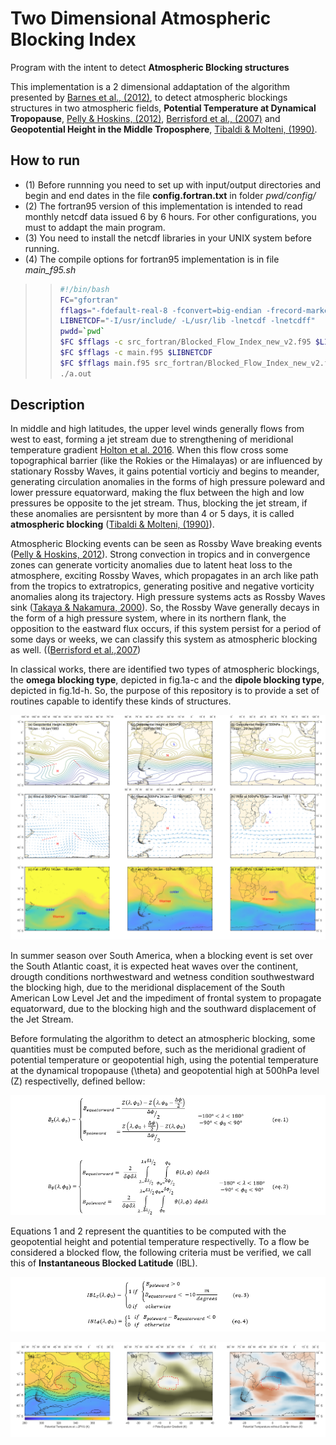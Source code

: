 # Two Dimensional Atmospheric Blocking Index #
 Program with the intent to detect **Atmospheric Blocking structures**

This implementation is a 2 dimensional addaptation of the algorithm presented by [Barnes et al., (2012)](https://link.springer.com/article/10.1007/s00382-011-1243-6), to detect atmospheric blockings structures in two atmospheric fields, **Potential Temperature at Dynamical Tropopause**, [Pelly & Hoskins, (2012)](https://journals.ametsoc.org/view/journals/atsc/60/5/1520-0469_2003_060_0743_anpob_2.0.co_2.xml), [Berrisford et al., (2007)](https://journals.ametsoc.org/view/journals/atsc/64/8/jas3984.1.xml) and **Geopotential Height in the Middle Troposphere**, [Tibaldi & Molteni, (1990)](https://onlinelibrary.wiley.com/doi/abs/10.1034/j.1600-0870.1990.t01-2-00003.x).

## How to run ##

* (1) Before runnning you need to set up with input/output directories and begin and end dates in the file **config.fortran.txt** in folder *pwd/config/*  
* (2) The fortran95 version of this implementation is intended to read monthly netcdf data issued 6 by 6 hours. For other configurations, you must to addapt the main program.
* (3) You need to install the netcdf libraries in your UNIX system before running. 
* (4) The compile options for fortran95 implementation is in file *main_f95.sh*
>> ```bash
>> #!/bin/bash
>>FC="gfortran"
>>fflags="-fdefault-real-8 -fconvert=big-endian -frecord-marker=4 -w  -O3"
>>LIBNETCDF="-I/usr/include/ -L/usr/lib -lnetcdf -lnetcdff"
>>pwdd=`pwd`
>>$FC $fflags -c src_fortran/Blocked_Flow_Index_new_v2.f95 $LIBNETCDF
>>$FC $fflags -c main.f95 $LIBNETCDF
>>$FC $fflags main.f95 src_fortran/Blocked_Flow_Index_new_v2.f95 -o a.out $LIBNETCDF -I/$pwdd/src_fortran/
>>./a.out
>>```

## Description ##

In middle and high latitudes, the upper level winds generally flows from west to east, forming a jet stream due to strengthening of meridional temperature gradient [Holton et al. 2016](https://aapt.scitation.org/doi/pdf/10.1119/1.1987371?casa_token=_TKypuiKE3YAAAAA%3AvNTMbLFXQqVZCLEAu6vWbBb_pO-iFynQe8m4a8d3XXPqTYjvjjD2L9CNsHZCfDP4j7nBRqC8XP0u5g&). When this flow cross some topographical barrier (like the Rokies or the Himalayas) or are influenced by stationary Rossby Waves, it gains potential vorticiy and begins to meander, generating circulation anomalies in the forms of high pressure poleward and lower pressure equatorward, making the flux between the high and low pressures be opposite to the jet stream. Thus, blocking the jet stream, if these anomalies are persisntent by more than 4 or 5 days, it is called **atmospheric blocking** ([Tibaldi & Molteni, (1990)](https://onlinelibrary.wiley.com/doi/abs/10.1034/j.1600-0870.1990.t01-2-00003.x)).

Atmospheric Blocking events can be seen as Rossby Wave breaking events ([Pelly & Hoskins, 2012](https://journals.ametsoc.org/view/journals/atsc/60/5/1520-0469_2003_060_0743_anpob_2.0.co_2.xml)). Strong convection in tropics and in convergence zones can generate vorticity anomalies due to latent heat loss to the atmosphere, exciting Rossby Waves, which propagates in an arch like path from the tropics to extratropics, generating positive and negative vorticity anomalies along its trajectory. High pressure systems acts as Rossby Waves sink ([Takaya & Nakamura, 2000](https://journals.ametsoc.org/view/journals/atsc/58/6/1520-0469_2001_058_0608_afoapi_2.0.co_2.xml?tab_body=fulltext-display)). So, the Rossby Wave generally decays in the form of a high pressure system, where in its northern flank, the opposition to the eastward flux occurs, if this system persist for a period of some days or weeks, we can classify this system as atmospheric blocking as well. (([Berrisford et al.,2007](https://journals.ametsoc.org/view/journals/atsc/64/8/jas3984.1.xml))

In classical works, there are identified two types of atmospheric blockings, the **omega blocking type**, depicted in fig.1a-c and the **dipole blocking type**, depicted in fig.1d-h. So, the purpose of this repository is to provide a set of routines capable to identify these kinds of structures.

![fig1](https://github.com/jlpscampos/Blocking_Index2d/blob/main/figs/b_all.png)

In summer season over South America, when a blocking event is set over the South Atlantic coast, it is expected heat waves over the continent, drougth conditions northwestward and wetness condition southwestward the blocking high, due to the meridional displacement of the South American Low Level Jet and the impediment of frontal system to propagate equatorward, due to the blocking high and the southward displacement of the Jet Stream.  

Before formulating the algorithm to detect an atmospheric blocking, some quantities must be computed before, such as the meridional gradient of potential temperature or geopotential high, using the potential temperature at the dynamical tropopause (\theta) and geopotential high at 500hPa level (Z) respectivelly, defined bellow:

![eqn1](https://github.com/jlpscampos/Blocking_Index2d/blob/main/figs/eqn1.png)

Equations 1 and 2 represent the quantities to be computed with the geopotential height and potential temperature respectivelly. To a flow be considered a blocked flow, the following criteria must be verified, we call this of **Instantaneous Blocked Latitude** (IBL).

![eqn1](https://github.com/jlpscampos/Blocking_Index2d/blob/main/figs/eqn2.png)

![Blocking](https://github.com/jlpscampos/Blocking_Index2d/blob/main/figs/blocking_19830126-19830204_full.png)
